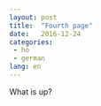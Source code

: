 ```yaml
---
layout: post
title:  "Fourth page"
date:   2016-12-24
categories:
 - ho
 - german
lang: en
---
```


What is up?
